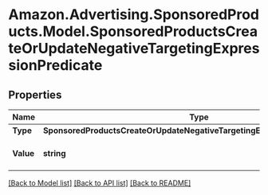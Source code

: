 # Amazon.Advertising.SponsoredProducts.Model.SponsoredProductsCreateOrUpdateNegativeTargetingExpressionPredicate

## Properties

Name | Type | Description | Notes
------------ | ------------- | ------------- | -------------
**Type** | **SponsoredProductsCreateOrUpdateNegativeTargetingExpressionPredicateType** |  | 
**Value** | **string** | The expression value | [optional] 

[[Back to Model list]](../README.md#documentation-for-models) [[Back to API list]](../README.md#documentation-for-api-endpoints) [[Back to README]](../README.md)

